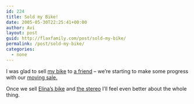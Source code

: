 ```yaml
---
id: 224
title: Sold my Bike!
date: 2005-05-30T22:25:41+00:00
author: Avi
layout: post
guid: http://flaxfamily.com/post/sold-my-bike/
permalink: /post/sold-my-bike/
categories:
  - none
---
```

I was glad to sell [my bike](http://flaxfamily.com/forsale/jerusalem/mensbike.html) to [a friend](http://gilbenmori.blogspot.com) &#8211; we&#8217;re starting to make some progress with our [moving sale.](http://flaxfamily.com/forsale/jerusalem/)

Once we sell [Elina&#8217;s bike](http://flaxfamily.com/forsale/jerusalem/womensbike.html) and [the stereo](http://flaxfamily.com/forsale/jerusalem/stereo.html) I&#8217;ll feel even better about the whole thing.
